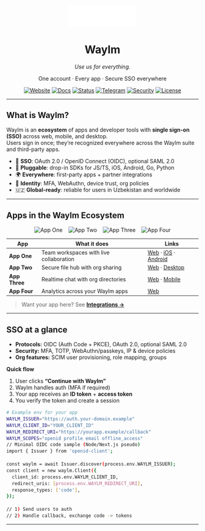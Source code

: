 <!-- Logo + Tagline -->
<p align="center">
  <img src="./logo.svg" alt="Waylm Logo" width="180">
</p>

<h1 align="center">Waylm</h1>
<p align="center"><i>Use us for everything.</i></p>
<p align="center">
  One account · Every app · Secure SSO everywhere
</p>

<p align="center">
  <a href="https://your-domain.example"><img alt="Website" src="https://img.shields.io/badge/website-live-informational"></a>
  <a href="https://docs.your-domain.example"><img alt="Docs" src="https://img.shields.io/badge/docs-quickstart-blue"></a>
  <a href="https://status.your-domain.example"><img alt="Status" src="https://img.shields.io/badge/status-up-brightgreen"></a>
  <a href="https://t.me/yourchannel"><img alt="Telegram" src="https://img.shields.io/badge/Telegram-join-blue"></a>
  <a href="./SECURITY.md"><img alt="Security" src="https://img.shields.io/badge/security-policy-critical"></a>
  <a href="./LICENSE"><img alt="License" src="https://img.shields.io/badge/license-Apache--2.0-lightgrey"></a>
</p>

<hr>

## What is Waylm?
Waylm is an **ecosystem** of apps and developer tools with **single sign-on (SSO)** across web, mobile, and desktop.  
Users sign in once; they’re recognized everywhere across the Waylm suite and third-party apps.

- 🔐 **SSO**: OAuth 2.0 / OpenID Connect (OIDC), optional SAML 2.0
- 🧩 **Pluggable**: drop-in SDKs for JS/TS, iOS, Android, Go, Python
- 🌍 **Everywhere**: first-party apps + partner integrations
- 🪪 **Identity**: MFA, WebAuthn, device trust, org policies
- 🇺🇿 **Global-ready**: reliable for users in Uzbekistan and worldwide

<hr>

## Apps in the Waylm Ecosystem
<p align="center">
  <img src="./apps/app1.svg" alt="App One" width="64">&nbsp;&nbsp;&nbsp;
  <img src="./apps/app2.svg" alt="App Two" width="64">&nbsp;&nbsp;&nbsp;
  <img src="./apps/app3.svg" alt="App Three" width="64">&nbsp;&nbsp;&nbsp;
  <img src="./apps/app4.svg" alt="App Four" width="64">
</p>

| App | What it does | Links |
|---|---|---|
| **App One** | Team workspaces with live collaboration | [Web](#) · [iOS](#) · [Android](#) |
| **App Two** | Secure file hub with org sharing | [Web](#) · [Desktop](#) |
| **App Three** | Realtime chat with org directories | [Web](#) · [Mobile](#) |
| **App Four** | Analytics across your Waylm apps | [Web](#) |

> Want your app here? See **[Integrations →](#integrations)**

<hr>

## SSO at a glance
- **Protocols:** OIDC (Auth Code + PKCE), OAuth 2.0, optional SAML 2.0
- **Security:** MFA, TOTP, WebAuthn/passkeys, IP & device policies
- **Org features:** SCIM user provisioning, role mapping, groups

**Quick flow**
1. User clicks **“Continue with Waylm”**  
2. Waylm handles auth (MFA if required)  
3. Your app receives an **ID token** + **access token**  
4. You verify the token and create a session

```bash
# Example env for your app
WAYLM_ISSUER="https://auth.your-domain.example"
WAYLM_CLIENT_ID="YOUR_CLIENT_ID"
WAYLM_REDIRECT_URI="https://yourapp.example/callback"
WAYLM_SCOPES="openid profile email offline_access"
// Minimal OIDC code sample (Node/Next.js pseudo)
import { Issuer } from 'openid-client';

const waylm = await Issuer.discover(process.env.WAYLM_ISSUER);
const client = new waylm.Client({
  client_id: process.env.WAYLM_CLIENT_ID,
  redirect_uris: [process.env.WAYLM_REDIRECT_URI],
  response_types: ['code'],
});

// 1) Send users to auth
// 2) Handle callback, exchange code -> tokens
```
<hr>
